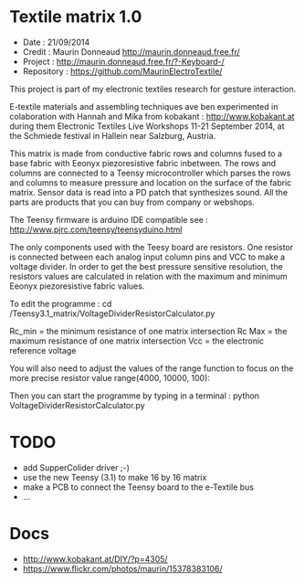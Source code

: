 Textile matrix 1.0
=========
 - Date : 21/09/2014
 - Credit : Maurin Donneaud http://maurin.donneaud.free.fr/
 - Project : http://maurin.donneaud.free.fr/?-Keyboard-/
 - Repository : https://github.com/MaurinElectroTextile/

This project is part of my electronic textiles research for gesture interaction.

E-textile materials and assembling techniques ave ben experimented in colaboration with Hannah and Mika from kobakant : http://www.kobakant.at
during them Electronic Textiles Live Workshops 11-21 September 2014, at the Schmiede festival in Hallein near Salzburg, Austria. 

This matrix is made from conductive fabric rows and columns fused to a base fabric with Eeonyx piezoresistive fabric inbetween.
The rows and columns are connected to a Teensy microcontroller which parses the rows and columns to measure pressure and location on the surface of the fabric matrix.
Sensor data is read into a PD patch that synthesizes sound. All the parts are products that you can buy from company or webshops.

The Teensy firmware is arduino IDE compatible
see : http://www.pjrc.com/teensy/teensyduino.html

The only components used with the Teesy board are resistors.
One resistor is connected between each analog input column pins and VCC to make a voltage divider.
In order to get the best pressure sensitive resolution, the resistors values are calculated in relation with the maximum and minimum Eeonyx piezoresistive fabric values.

To edit the programme : cd /Teensy3.1_matrix/VoltageDividerResistorCalculator.py

Rc_min = the minimum resistance of one matrix intersection
Rc Max = the maximum resistance of one matrix intersection
Vcc = the electronic reference voltage

You will also need to adjust the values of the range function to focus on the more precise resistor value
range(4000, 10000, 100):

Then you can start the programme by typing in a terminal : python VoltageDividerResistorCalculator.py

TODO
=========
 - add SupperColider driver ;-)
 - use the new Teensy (3.1) to make 16 by 16 matrix
 - make a PCB to connect the Teensy board to the e-Textile bus
 - ...
 
 Docs
 =========
 - http://www.kobakant.at/DIY/?p=4305/
 - https://www.flickr.com/photos/maurin/15378383106/
